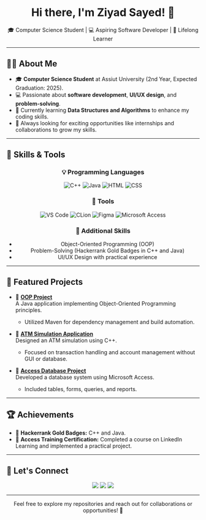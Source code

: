 <h1 align="center">Hi there, I'm Ziyad Sayed! 👋</h1>
<p align="center">
🎓 Computer Science Student | 💻 Aspiring Software Developer | 🌱 Lifelong Learner
</p>

---

## 👨‍💻 About Me
- 🎓 **Computer Science Student** at Assiut University (2nd Year, Expected Graduation: 2025).
- 💻 Passionate about **software development**, **UI/UX design**, and **problem-solving**.
- 🌱 Currently learning **Data Structures and Algorithms** to enhance my coding skills.
- 🎯 Always looking for exciting opportunities like internships and collaborations to grow my skills.

---

## 🚀 Skills & Tools
<div align="center">
  
### 💡 Programming Languages  
![C++](https://img.shields.io/badge/C++-00599C?style=for-the-badge&logo=cplusplus&logoColor=white)
![Java](https://img.shields.io/badge/Java-007396?style=for-the-badge&logo=java&logoColor=white)
![HTML](https://img.shields.io/badge/HTML-E34F26?style=for-the-badge&logo=html5&logoColor=white)
![CSS](https://img.shields.io/badge/CSS-1572B6?style=for-the-badge&logo=css3&logoColor=white)

### 🔧 Tools  
![VS Code](https://img.shields.io/badge/VS%20Code-007ACC?style=for-the-badge&logo=visual-studio-code&logoColor=white)
![CLion](https://img.shields.io/badge/CLion-000000?style=for-the-badge&logo=clion&logoColor=white)
![Figma](https://img.shields.io/badge/Figma-F24E1E?style=for-the-badge&logo=figma&logoColor=white)
![Microsoft Access](https://img.shields.io/badge/Microsoft%20Access-A4373A?style=for-the-badge&logo=microsoft-access&logoColor=white)

### 🧠 Additional Skills  
- Object-Oriented Programming (OOP)  
- Problem-Solving (Hackerrank Gold Badges in C++ and Java)  
- UI/UX Design with practical experience  
</div>

---

## 📂 Featured Projects
- 📌 **[OOP Project](https://github.com/Ziyad-000/My-Work-Space/tree/main/OOPProject)**  
  A Java application implementing Object-Oriented Programming principles.  
  - Utilized Maven for dependency management and build automation.  

- 📌 **[ATM Simulation Application](https://github.com/Ziyad-000/My-Work-Space)**  
  Designed an ATM simulation using C++.  
  - Focused on transaction handling and account management without GUI or database.

- 📌 **[Access Database Project](https://github.com/Ziyad-000/My-Work-Space/tree/main/Two-Trees%20-%20Access%20pr)**  
  Developed a database system using Microsoft Access.  
  - Included tables, forms, queries, and reports.

---

## 🏆 Achievements
- 🥇 **Hackerrank Gold Badges:** C++ and Java.  
- 📜 **Access Training Certification:** Completed a course on LinkedIn Learning and implemented a practical project.

---

## 🤝 Let's Connect
<p align="center">
<a href="mailto:zsyd23533@gmail.com"><img src="https://img.shields.io/badge/Email-D14836?style=for-the-badge&logo=gmail&logoColor=white"></a>
<a href="https://github.com/Ziyad-000"><img src="https://img.shields.io/badge/GitHub-181717?style=for-the-badge&logo=github&logoColor=white"></a>
<a href="#"><img src="https://img.shields.io/badge/LinkedIn-0077B5?style=for-the-badge&logo=linkedin&logoColor=white"></a> <!-- Replace # with your LinkedIn link -->
</p>

---

<p align="center">Feel free to explore my repositories and reach out for collaborations or opportunities! 🚀</p>
